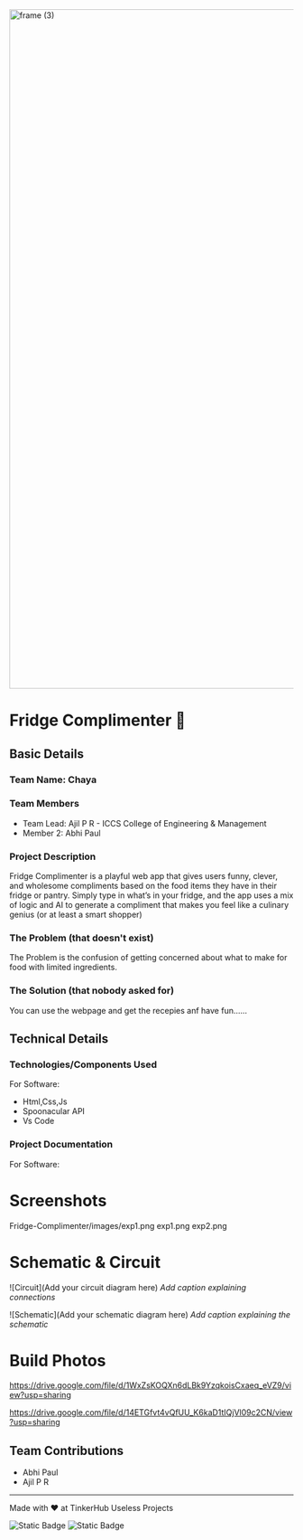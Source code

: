 <img width="3188" height="1202" alt="frame (3)" src="https://github.com/user-attachments/assets/517ad8e9-ad22-457d-9538-a9e62d137cd7" />


# Fridge Complimenter 🎯


## Basic Details
### Team Name: Chaya


### Team Members
- Team Lead: Ajil P R - ICCS College of Engineering & Management
- Member 2: Abhi Paul

### Project Description
Fridge Complimenter is a playful web app that gives users funny, clever, and wholesome compliments based on the food items they have in their fridge or pantry. Simply type in what’s in your fridge, and the app uses a mix of logic and AI to generate a compliment that makes you feel like a culinary genius (or at least a smart shopper)

### The Problem (that doesn't exist)
The Problem is the confusion of getting concerned about what to make for food with limited ingredients.

### The Solution (that nobody asked for)
You can use the webpage and get the recepies anf have fun......

## Technical Details
### Technologies/Components Used
For Software:
- Html,Css,Js
- Spoonacular API
- Vs Code


### Project Documentation
For Software:

# Screenshots
Fridge-Complimenter/images/exp1.png
exp1.png
exp2.png


# Schematic & Circuit
![Circuit](Add your circuit diagram here)
*Add caption explaining connections*

![Schematic](Add your schematic diagram here)
*Add caption explaining the schematic*

# Build Photos

https://drive.google.com/file/d/1WxZsKOQXn6dLBk9YzqkoisCxaeq_eVZ9/view?usp=sharing

https://drive.google.com/file/d/14ETGfvt4vQfUU_K6kaD1tIQjVl09c2CN/view?usp=sharing



## Team Contributions
- Abhi Paul
- Ajil P R
---
Made with ❤️ at TinkerHub Useless Projects 

![Static Badge](https://img.shields.io/badge/TinkerHub-24?color=%23000000&link=https%3A%2F%2Fwww.tinkerhub.org%2F)
![Static Badge](https://img.shields.io/badge/UselessProjects--25-25?link=https%3A%2F%2Fwww.tinkerhub.org%2Fevents%2FQ2Q1TQKX6Q%2FUseless%2520Projects)


